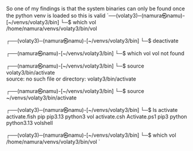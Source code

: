 So one of my findings is that the system binaries can only be found once the python venv is loaded
so this is valid
`──(volaty3)─(namura㉿namu)-[~/venvs/volaty3/bin]
└─$ which vol    
/home/namura/venvs/volaty3/bin/vol
                                                                              
┌──(volaty3)─(namura㉿namu)-[~/venvs/volaty3/bin]
└─$ deactivate  
                                                                              
┌──(namura㉿namu)-[~/venvs/volaty3/bin]
└─$ which vol
vol not found
                                                                              
┌──(namura㉿namu)-[~/venvs/volaty3/bin]
└─$ source volaty3/bin/activate        
source: no such file or directory: volaty3/bin/activate
                                                                              
┌──(namura㉿namu)-[~/venvs/volaty3/bin]
└─$ source ~/venvs/volaty3/bin/activate
                                                                              
┌──(volaty3)─(namura㉿namu)-[~/venvs/volaty3/bin]
└─$ ls
activate      activate.fish  pip   pip3.13  python3     vol
activate.csh  Activate.ps1   pip3  python   python3.13  volshell
                                                                              
┌──(volaty3)─(namura㉿namu)-[~/venvs/volaty3/bin]
└─$ which vol
/home/namura/venvs/volaty3/bin/vol
`
